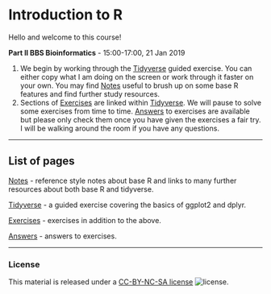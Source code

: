 # Introduction to R

Hello and welcome to this course!

**Part II BBS Bioinformatics** - 15:00-17:00, 21 Jan 2019
1. We begin by working through the [Tidyverse](Tidyverse.md) guided exercise. You can either copy what I am doing on the screen or work through it faster on your own. You may find [Notes](Notes.md) useful to brush up on some base R features and find further study resources.
2. Sections of [Exercises](Exercises.md) are linked within [Tidyverse](Tidyverse.md). We will pause to solve some exercises from time to time. [Answers](Answers.md) to exercises are available but please only check them once you have given the exercises a fair try. I will be walking around the room if you have any questions.

---
## List of pages

[Notes](Notes.md) - reference style notes about base R and links to many further resources about both base R and tidyverse.

[Tidyverse](Tidyverse.md) - a guided exercise covering the basics of ggplot2 and dplyr.

[Exercises](Exercises.md) - exercises in addition to the above.

[Answers](Answers.md) - answers to exercises.

---
### License

This material is released under a
[CC-BY-NC-SA license](https://creativecommons.org/licenses/by-nc-sa/4.0/) ![license](https://licensebuttons.net/l/by-nc-sa/3.0/88x31.png).
